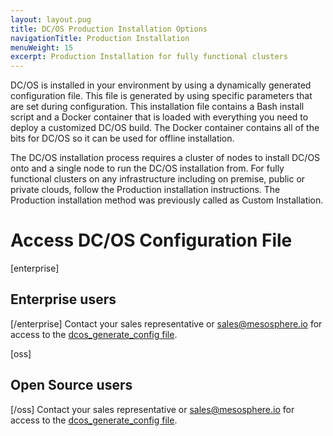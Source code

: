 ```yaml
---
layout: layout.pug
title: DC/OS Production Installation Options
navigationTitle: Production Installation
menuWeight: 15
excerpt: Production Installation for fully functional clusters
---
```


DC/OS is installed in your environment by using a dynamically generated configuration file. This file is generated by using specific parameters that are set during configuration. This installation file contains a Bash install script and a Docker container that is loaded with everything you need to deploy a customized DC/OS build. The Docker container contains all of the bits for DC/OS so it can be used for offline installation.

The DC/OS installation process requires a cluster of nodes to install DC/OS onto and a single node to run the DC/OS installation from. For fully functional clusters on any infrastructure including on premise, public or private clouds, follow the Production installation instructions. The Production installation method was previously called as Custom Installation. 

# Access DC/OS Configuration File
[enterprise]
## Enterprise users 
[/enterprise]
Contact your sales representative or <sales@mesosphere.io> for access to the [dcos_generate_config file](https://support.mesosphere.com/hc/en-us/articles/213198586-Mesosphere-Enterprise-DC-OS-Downloads).

[oss]
## Open Source users 
[/oss]
Contact your sales representative or <sales@mesosphere.io> for access to the [dcos_generate_config file](https://downloads.dcos.io/dcos/stable/dcos_generate_config.sh).